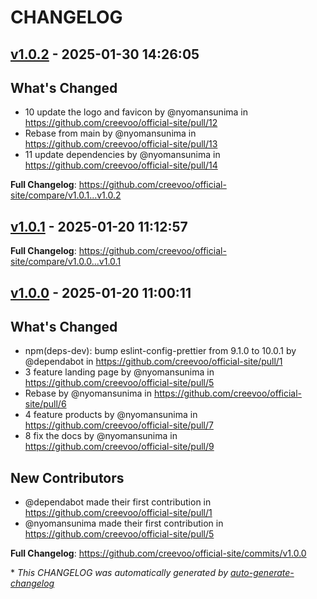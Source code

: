 # CHANGELOG

## [v1.0.2](https://github.com/creevoo/official-site/releases/tag/v1.0.2) - 2025-01-30 14:26:05

## What's Changed

- 10 update the logo and favicon by @nyomansunima in https://github.com/creevoo/official-site/pull/12
- Rebase from main by @nyomansunima in https://github.com/creevoo/official-site/pull/13
- 11 update dependencies by @nyomansunima in https://github.com/creevoo/official-site/pull/14

**Full Changelog**: https://github.com/creevoo/official-site/compare/v1.0.1...v1.0.2

## [v1.0.1](https://github.com/creevoo/official-site/releases/tag/v1.0.1) - 2025-01-20 11:12:57

**Full Changelog**: https://github.com/creevoo/official-site/compare/v1.0.0...v1.0.1

## [v1.0.0](https://github.com/creevoo/official-site/releases/tag/v1.0.0) - 2025-01-20 11:00:11

## What's Changed

- npm(deps-dev): bump eslint-config-prettier from 9.1.0 to 10.0.1 by @dependabot in https://github.com/creevoo/official-site/pull/1
- 3 feature landing page by @nyomansunima in https://github.com/creevoo/official-site/pull/5
- Rebase by @nyomansunima in https://github.com/creevoo/official-site/pull/6
- 4 feature products by @nyomansunima in https://github.com/creevoo/official-site/pull/7
- 8 fix the docs by @nyomansunima in https://github.com/creevoo/official-site/pull/9

## New Contributors

- @dependabot made their first contribution in https://github.com/creevoo/official-site/pull/1
- @nyomansunima made their first contribution in https://github.com/creevoo/official-site/pull/5

**Full Changelog**: https://github.com/creevoo/official-site/commits/v1.0.0

\* _This CHANGELOG was automatically generated by [auto-generate-changelog](https://github.com/BobAnkh/auto-generate-changelog)_
